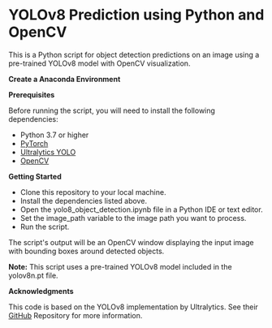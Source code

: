 # YOLOv8 Prediction using Python and OpenCV

This is a Python script for object detection predictions on an image using a pre-trained YOLOv8 model with OpenCV visualization.

**Create a Anaconda Environment**

**Prerequisites**

Before running the script, you will need to install the following dependencies:

- Python 3.7 or higher
- [PyTorch](https://pytorch.org/)
- [Ultralytics YOLO](https://github.com/ultralytics/yolov5)
- [OpenCV](https://opencv.org/)

**Getting Started**

- Clone this repository to your local machine.
- Install the dependencies listed above.
- Open the yolo8\_object\_detection.ipynb file in a Python IDE or text editor.
- Set the image\_path variable to the image path you want to process.
- Run the script.

The script's output will be an OpenCV window displaying the input image with bounding boxes around detected objects.

**Note:** This script uses a pre-trained YOLOv8 model included in the yolov8n.pt file.

**Acknowledgments**

This code is based on the YOLOv8 implementation by Ultralytics. See their [GitHub](https://github.com/ultralytics/ultralytics) Repository for more information.